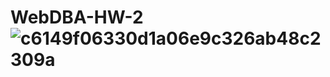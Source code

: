 # WebDBA-HW-2![c6149f06330d1a06e9c326ab48c2309a](https://github.com/AdefelaFakorode/WebDBA-HW-2/assets/102834064/897ac778-b494-49ae-8312-e6285a4a3b4c)
